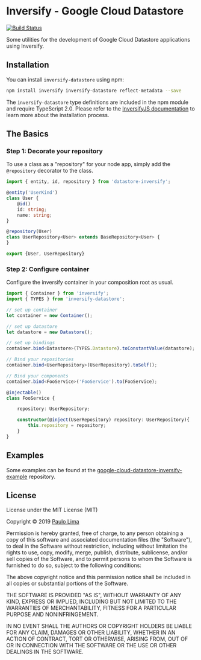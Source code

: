 # Inversify - Google Cloud Datastore 

[![Build Status](https://travis-ci.com/pflima92/google-cloud-datastore-inversify.svg?branch=master)](https://travis-ci.com/pflima92/google-cloud-datastore-inversify)

Some utilities for the development of Google Cloud Datastore applications using Inversify.

## Installation

You can install `inversify-datastore` using npm:

```sh
npm install inversify inversify-datastore reflect-metadata --save
```

The `inversify-datastore` type definitions are included in the npm module and require TypeScript 2.0.
Please refer to the [InversifyJS documentation](https://github.com/inversify/InversifyJS#installation) to learn more about the installation process.

## The Basics

### Step 1: Decorate your repository

To use a class as a "repository" for your node app, simply add the `@repository` decorator to the class. 

```ts
import { entity, id, repository } from 'datastore-inversify';

@entity('UserKind')
class User {
    @id()
    id: string;
    name: string;
}

@repository(User)
class UserRepository<User> extends BaseRepository<User> {
}

export {User, UserRepository}
```

### Step 2: Configure container

Configure the inversify container in your composition root as usual.

```ts
import { Container } from 'inversify';
import { TYPES } from 'inversify-datastore';

// set up container
let container = new Container();

// set up datastore
let datastore = new Datastore();

// set up bindings
container.bind<Datastore>(TYPES.Datastore).toConstantValue(datastore);

// Bind your repositories
container.bind<UserRepository>(UserRepository).toSelf();

// Bind your components
container.bind<FooService>('FooService').to(FooService);

@injectable()
class FooService {

    repository: UserRepository;

    constructor(@inject(UserRepository) repository: UserRepository){
        this.repository = repository;
    }
}

```
## Examples

Some examples can be found at the [google-cloud-datastore-inversify-example](https://github.com/pflima92/google-cloud-datastore-inversify-example) repository.

## License

License under the MIT License (MIT)

Copyright © 2019 [Paulo Lima](https://github.com/pflima92)

Permission is hereby granted, free of charge, to any person obtaining a copy of this software and associated documentation files (the "Software"), to deal in the Software without restriction, including without limitation the rights to use, copy, modify, merge, publish, distribute, sublicense, and/or sell copies of the Software, and to permit persons to whom the Software is furnished to do so, subject to the following conditions:

The above copyright notice and this permission notice shall be included in all copies or substantial portions of the Software.

THE SOFTWARE IS PROVIDED "AS IS", WITHOUT WARRANTY OF ANY KIND, EXPRESS OR IMPLIED, INCLUDING BUT NOT LIMITED TO THE WARRANTIES OF MERCHANTABILITY, FITNESS FOR A PARTICULAR PURPOSE AND NONINFRINGEMENT.

IN NO EVENT SHALL THE AUTHORS OR COPYRIGHT HOLDERS BE LIABLE FOR ANY CLAIM, DAMAGES OR OTHER LIABILITY, WHETHER IN AN ACTION OF CONTRACT, TORT OR OTHERWISE, ARISING FROM, OUT OF OR IN CONNECTION WITH THE SOFTWARE OR THE USE OR OTHER DEALINGS IN THE SOFTWARE.
